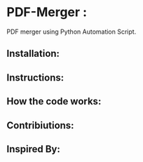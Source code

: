 # PDF-Merger :
PDF merger using Python Automation Script.

## Installation:

## Instructions:

## How the code works:

## Contribiutions:

## Inspired By:
